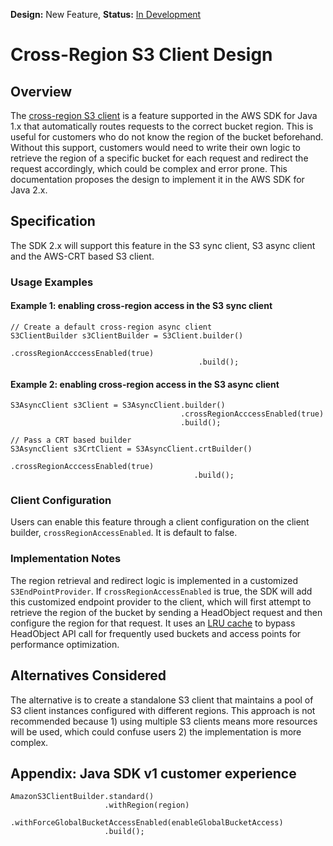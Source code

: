 **Design:** New Feature, **Status:** [In Development](../README.md)

# Cross-Region S3 Client Design

## Overview

The [cross-region S3 client](https://github.com/aws/aws-sdk-java-v2/issues/52) is a feature supported in the AWS SDK for Java 1.x that automatically routes requests to the correct bucket region. This is useful for customers who do not know the region of the bucket beforehand. Without this support, customers would need to write their own logic to retrieve the region of a specific bucket for each request and redirect the request accordingly, which could be complex and error prone. This documentation proposes the design to implement it in the AWS SDK for Java 2.x.

## Specification 

The SDK 2.x will support this feature in the S3 sync client, S3 async client and the AWS-CRT based S3 client.

### Usage Examples

#### Example 1: enabling cross-region access in the S3 sync client

```
// Create a default cross-region async client
S3ClientBuilder s3ClientBuilder = S3Client.builder()
                                          .crossRegionAcccessEnabled(true)
                                          .build();
```

#### Example 2: enabling cross-region access in the S3 async client

```
S3AsyncClient s3Client = S3AsyncClient.builder()
                                      .crossRegionAcccessEnabled(true)
                                      .build();

// Pass a CRT based builder
S3AsyncClient s3CrtClient = S3AsyncClient.crtBuilder()
                                         .crossRegionAcccessEnabled(true)
                                         .build();
```

### Client Configuration

Users can enable this feature through a client configuration on the client builder, `crossRegionAccessEnabled`. It is default to false.

### Implementation Notes

The region retrieval and redirect logic is implemented in a customized `S3EndPointProvider`. If `crossRegionAccessEnabled` is true, the SDK will add this customized endpoint provider to the client, which will first attempt to retrieve the region of the bucket by sending a HeadObject request and then configure the region for that request. It uses an [LRU cache](https://github.com/aws/aws-sdk-java-v2/blob/master/utils/src/main/java/software/amazon/awssdk/utils/cache/lru/LruCache.java) to bypass HeadObject API call for frequently used buckets and access points for performance optimization.  

## Alternatives Considered

The alternative is to create a standalone S3 client that maintains a pool of S3 client instances configured with different regions. This approach is not recommended because 1) using multiple S3 clients means more resources will be used, which could confuse users 2) the implementation is more complex.

## Appendix: Java SDK v1 customer experience 

```
AmazonS3ClientBuilder.standard()
                     .withRegion(region)
                     .withForceGlobalBucketAccessEnabled(enableGlobalBucketAccess)
                     .build();
```

